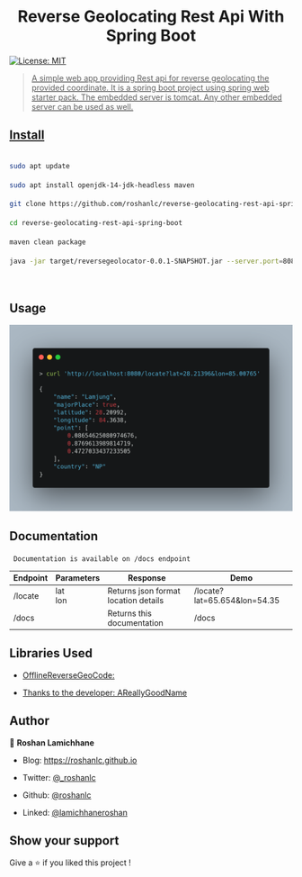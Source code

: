 
<h1  align="center">Reverse Geolocating Rest Api With Spring Boot</h1>  
  
    
  
    
  
<p>  
  
    
  
    
  
<a  href="#"  target="_blank">  
  
    
  
    
  
<img  alt="License: MIT"  src="https://img.shields.io/badge/License-MIT-yellow.svg"  />  
  
   
  
    
  
    
  
</p>  
  
    
  
    
    
    
  
    
  
    
  
> A simple web app providing Rest api for reverse geolocating the provided coordinate.  It is a spring boot project using spring web starter pack. The embedded server is tomcat. Any other embedded server can be used as well.
  
    
    
     
   
    
    
## Install  
  
    
```sh  
  
sudo apt update  
  
sudo apt install openjdk-14-jdk-headless maven  
  
git clone https://github.com/roshanlc/reverse-geolocating-rest-api-spring-boot.git  
  
cd reverse-geolocating-rest-api-spring-boot  
  
maven clean package  
  
java -jar target/reversegeolocator-0.0.1-SNAPSHOT.jar --server.port=8080  
  
    
```  
  
    
## Usage  
  
<p>  <img   src="/assets/demo.png"  alt="Usage with curl on bash shell"></p>  
  
  
## Documentation  
` Documentation is available on /docs endpoint`  
  
<table class="tg" >  
<thead>  
  <tr>  
    <th class="tg-0lax">Endpoint</th>  
    <th class="tg-0lax">Parameters</th>  
    <th class="tg-0lax">Response</th>  
    <th class="tg-0lax">Demo</th>  
  </tr>  
</thead>  
<tbody>  
  <tr>  
    <td class="tg-0lax">/locate</td>  
    <td class="tg-0lax">lat<br>lon<br></td>  
    <td class="tg-0lax">Returns json format location details</td>  
    <td class="tg-baqh">/locate?lat=65.654&amp;lon=54.35</td>  
  </tr>  
  <tr>  
    <td class="tg-0lax">/docs</td>  
    <td class="tg-0lax"></td>  
    <td class="tg-0lax">Returns this documentation</td>  
    <td class="tg-0lax">/docs</td>  
  </tr>  
</tbody>  
</table>  
    
  
## Libraries Used  
  
* [OfflineReverseGeoCode:](https://github.com/AReallyGoodName/OfflineReverseGeocode)  
  
* [Thanks to the developer: AReallyGoodName](https://github.com/AReallyGoodName)  
  
    
  
## Author  
  
    
    
    
👤 **Roshan Lamichhane**  
  
    
    
    
* Blog: https://roshanlc.github.io  
  
    
  
    
  
* Twitter: [@_roshanlc](https://twitter.com/_roshanlc)  
  
    
  
    
  
* Github: [@roshanlc](https://github.com/roshanlc)  
* Linked: [@lamichhaneroshan](https://linkedin.com/lamichhaneroshan)  
  
    
  
    
  
    
  
## Show your support  
  
    
    
    
Give a ⭐️ if you liked this project !
